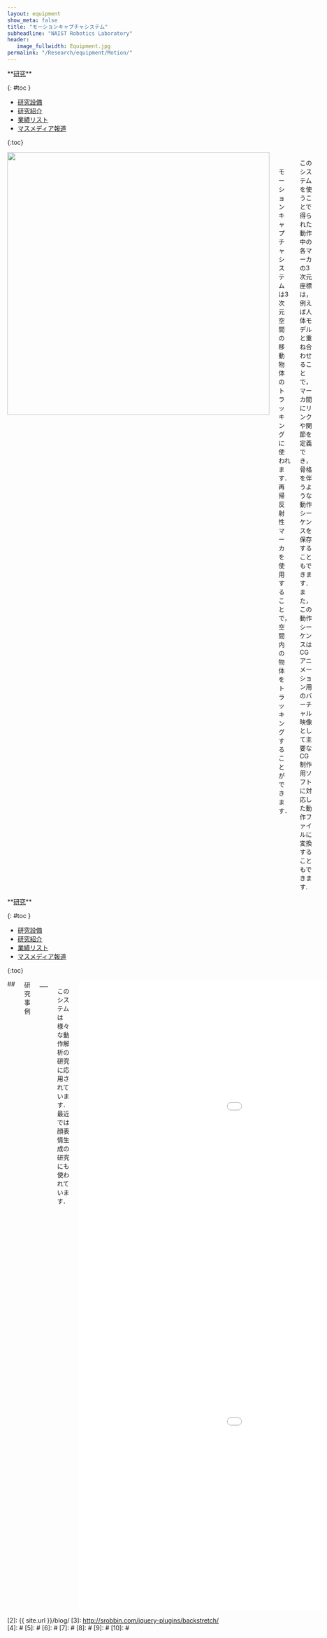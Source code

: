 ```yaml
---
layout: equipment
show_meta: false
title: "モーションキャプチャシステム"
subheadline: "NAIST Robotics Laboratory"
header:
   image_fullwidth: Equipment.jpg
permalink: "/Research/equipment/Motion/"
---
```


<div class="row">
<div class="medium-4 medium-push-8 columns" markdown="1">
<div class="panel radius" markdown="1">
**<a href="{{ site.url }}{{ site.baseurl }}/Research/">研究</a>**

{: #toc }
*  <a href="{{ site.url }}{{ site.baseurl }}/Research/equipment/">研究設備</a>  
*  <a href="{{ site.url }}{{ site.baseurl }}/Research/topics/">研究紹介</a>  
*  <a href="{{ site.url }}{{ site.baseurl }}/Research/publication/">業績リスト</a>  
*  <a href="{{ site.url }}{{ site.baseurl }}/Research/press/">マスメディア報道</a>  

{:toc}
</div>
</div><!-- /.medium-4.columns -->

<div class="medium-8 medium-pull-4 columns" markdown="1">
<div style="text-align:center">
<img class="t50" src="{{ site.urlimg }}optitrac.jpg" alt="" style="width: 600px;" style="height: 350px;">
</div>
<br/>
<br/>
モーションキャプチャシステムは3次元空間の移動物体のトラッキングに使われます．再帰反射性マーカを使用することで，空間内の物体をトラッキングすることができます．  

このシステムを使うことで得られた動作中の各マーカの3次元座標は，例えば人体モデルと重ね合わせることで，マーカ間にリンクや関節を定義でき，骨格を伴うような動作シーケンスを保存することもできます．また，この動作シーケンスはCGアニメーション用のバーチャル映像として主要なCG制作用ソフトに対応した動作ファイルに変換することもできます.


<div class="image_margin" style>
    
</div>

</div>
</div><!-- /.row -->

<div class="row">
<div class="medium-4 medium-push-8 columns" markdown="1">
<div class="panel radius" markdown="1">
**<a href="{{ site.url }}{{ site.baseurl }}/Research/">研究</a>**

{: #toc }
*  <a href="{{ site.url }}{{ site.baseurl }}/Research/equipment/">研究設備</a>  
*  <a href="{{ site.url }}{{ site.baseurl }}/Research/topics/">研究紹介</a>  
*  <a href="{{ site.url }}{{ site.baseurl }}/Research/publication/">業績リスト</a>  
*  <a href="{{ site.url }}{{ site.baseurl }}/Research/press/">マスメディア報道</a>  

{:toc}
</div>
</div><!-- /.medium-4.columns -->

<div class="medium-8 medium-pull-4 columns" markdown="1">
## <span style="font-size: 100%">研究事例</span>
___

このシステムは様々な動作解析の研究に応用されています．最近では顔表情生成の研究にも使われています．
 
<div style="text-align:center">
<div class="flex-video">
        <iframe width="1280" height="720" src="//www.youtube.com/embed/zXM1kwbdMxU" frameborder="0" allowfullscreen></iframe>
</div>
<div class="flex-video">
        <iframe width="1280" height="720" src="//www.youtube.com/embed/7je7UPADBQk" frameborder="0" allowfullscreen></iframe>
</div>
</div>

## <span style="font-size: 100%">キーワード</span>
___
モーションキャプチャ，動作解析，顔表情生成の研究
</div> 
</div><!-- /.row -->



 [1]: http://kramdown.gettalong.org/converter/html.html#toc
 [2]: {{ site.url }}/blog/
 [3]: http://srobbin.com/jquery-plugins/backstretch/
 [4]: #
 [5]: #
 [6]: #
 [7]: #
 [8]: #
 [9]: #
 [10]: #

